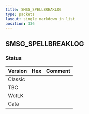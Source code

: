 ```yaml
---
title: SMSG_SPELLBREAKLOG
type: packets
layout: single_markdown_in_list
position: 336
---
```


## SMSG_SPELLBREAKLOG

### Status

Version | Hex | Comment
---------- | ---------- | ---------- 
Classic |  |  
TBC |  |  
WotLK |  |  
Cata |  |  
